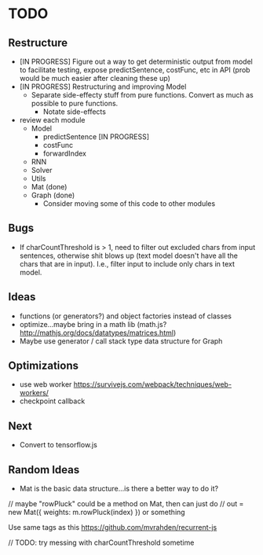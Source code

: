 # TODO

## Restructure

* [IN PROGRESS] Figure out a way to get deterministic output from model to facilitate testing, expose predictSentence, costFunc, etc in API (prob would be much easier after cleaning these up)
* [IN PROGRESS] Restructuring and improving Model
  * Separate side-effecty stuff from pure functions. Convert as much as possible to pure functions.
    * Notate side-effects
* review each module
  * Model
    * predictSentence [IN PROGRESS]
    * costFunc
    * forwardIndex
  * RNN
  * Solver
  * Utils
  * Mat (done)
  * Graph (done)
    * Consider moving some of this code to other modules

## Bugs

* If charCountThreshold is > 1, need to filter out excluded chars from input sentences, otherwise shit blows up (text model doesn't have all the chars that are in input). I.e., filter input to include only chars in text model.

## Ideas

* functions (or generators?) and object factories instead of classes
* optimize...maybe bring in a math lib (math.js? http://mathjs.org/docs/datatypes/matrices.html)
* Maybe use generator / call stack type data structure for Graph

## Optimizations

* use web worker https://survivejs.com/webpack/techniques/web-workers/
* checkpoint callback

## Next

* Convert to tensorflow.js

## Random Ideas

* Mat is the basic data structure...is there a better way to do it?

// maybe "rowPluck" could be a method on Mat, then can just do
// out = new Mat({ weights: m.rowPluck(index) }) or something

Use same tags as this https://github.com/mvrahden/recurrent-js

// TODO: try messing with charCountThreshold sometime
